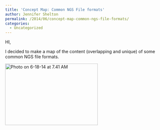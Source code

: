 ```yaml
---
title: 'Concept Map: Common NGS File formats'
author: Jennifer Shelton
permalink: /2014/06/concept-map-common-ngs-file-formats/
categories:
  - Uncategorized
---
```

HI,

I decided to make a map of the content (overlapping and unique) of some common NGS file formats.

[<img class="alignnone size-medium wp-image-7780" alt="Photo on 6-18-14 at 7.41 AM" src="/software-carpentry-training-website/uploads/2014/06/Photo-on-6-18-14-at-7.41-AM-300x200.jpg" width="300" height="200" />][1]

 [1]: /software-carpentry-training-website/uploads/2014/06/Photo-on-6-18-14-at-7.41-AM.jpg
